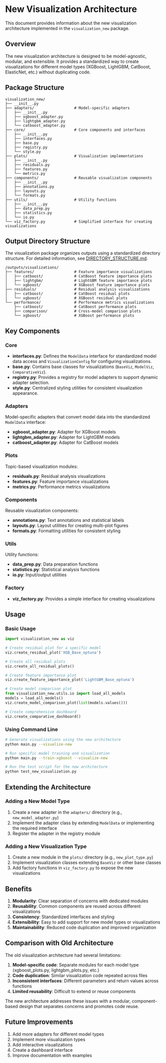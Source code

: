 # New Visualization Architecture

This document provides information about the new visualization architecture implemented in the `visualization_new` package.

## Overview

The new visualization architecture is designed to be model-agnostic, modular, and extensible. It provides a standardized way to create visualizations for different model types (XGBoost, LightGBM, CatBoost, ElasticNet, etc.) without duplicating code.

## Package Structure

```
visualization_new/
├── __init__.py
├── adapters/                  # Model-specific adapters
│   ├── __init__.py
│   ├── xgboost_adapter.py
│   ├── lightgbm_adapter.py
│   └── catboost_adapter.py
├── core/                      # Core components and interfaces
│   ├── __init__.py
│   ├── interfaces.py
│   ├── base.py
│   ├── registry.py
│   └── style.py
├── plots/                     # Visualization implementations
│   ├── __init__.py
│   ├── residuals.py
│   ├── features.py
│   └── metrics.py
├── components/                # Reusable visualization components
│   ├── __init__.py
│   ├── annotations.py
│   ├── layouts.py
│   └── formats.py
├── utils/                     # Utility functions
│   ├── __init__.py
│   ├── data_prep.py
│   ├── statistics.py
│   └── io.py
└── viz_factory.py             # Simplified interface for creating visualizations
```

## Output Directory Structure

The visualization package organizes outputs using a standardized directory structure. For detailed information, see [DIRECTORY_STRUCTURE.md](visualization_new/DIRECTORY_STRUCTURE.md).

```
/outputs/visualizations/
├── features/                  # Feature importance visualizations 
│   ├── catboost/              # CatBoost feature importance plots
│   ├── lightgbm/              # LightGBM feature importance plots
│   └── xgboost/               # XGBoost feature importance plots
├── residuals/                 # Residual analysis visualizations
│   ├── catboost/              # CatBoost residual plots
│   └── xgboost/               # XGBoost residual plots
└── performance/               # Performance metrics visualizations
    ├── catboost/              # CatBoost performance plots
    ├── comparison/            # Cross-model comparison plots
    └── xgboost/               # XGBoost performance plots
```

## Key Components

### Core

- **interfaces.py**: Defines the `ModelData` interface for standardized model data access and `VisualizationConfig` for configuring visualizations.
- **base.py**: Contains base classes for visualizations (`BaseViz`, `ModelViz`, `ComparativeViz`).
- **registry.py**: Provides a registry for model adapters to support dynamic adapter selection.
- **style.py**: Centralized styling utilities for consistent visualization appearance.

### Adapters

Model-specific adapters that convert model data into the standardized `ModelData` interface:

- **xgboost_adapter.py**: Adapter for XGBoost models
- **lightgbm_adapter.py**: Adapter for LightGBM models
- **catboost_adapter.py**: Adapter for CatBoost models

### Plots

Topic-based visualization modules:

- **residuals.py**: Residual analysis visualizations
- **features.py**: Feature importance visualizations
- **metrics.py**: Performance metrics visualizations

### Components

Reusable visualization components:

- **annotations.py**: Text annotations and statistical labels
- **layouts.py**: Layout utilities for creating multi-plot figures
- **formats.py**: Formatting utilities for consistent styling

### Utils

Utility functions:

- **data_prep.py**: Data preparation functions
- **statistics.py**: Statistical analysis functions
- **io.py**: Input/output utilities

### Factory

- **viz_factory.py**: Provides a simple interface for creating visualizations

## Usage

### Basic Usage

```python
import visualization_new as viz

# Create residual plot for a specific model
viz.create_residual_plot('XGB_Base_optuna')

# Create all residual plots
viz.create_all_residual_plots()

# Create feature importance plot
viz.create_feature_importance_plot('LightGBM_Base_optuna')

# Create model comparison plot
from visualization_new.utils.io import load_all_models
models = load_all_models()
viz.create_model_comparison_plot(list(models.values()))

# Create comprehensive dashboard
viz.create_comparative_dashboard()
```

### Using Command Line

```bash
# Generate visualizations using the new architecture
python main.py --visualize-new

# Run specific model training and visualization
python main.py --train-xgboost --visualize-new

# Run the test script for the new architecture
python test_new_visualization.py
```

## Extending the Architecture

### Adding a New Model Type

1. Create a new adapter in the `adapters/` directory (e.g., `new_model_adapter.py`)
2. Implement the adapter class by extending `ModelData` or implementing the required interface
3. Register the adapter in the registry module

### Adding a New Visualization Type

1. Create a new module in the `plots/` directory (e.g., `new_plot_type.py`)
2. Implement visualization classes extending `BaseViz` or other base classes
3. Add factory functions in `viz_factory.py` to expose the new visualizations

## Benefits

1. **Modularity**: Clear separation of concerns with dedicated modules
2. **Reusability**: Common components are reused across different visualizations
3. **Consistency**: Standardized interfaces and styling
4. **Extensibility**: Easy to add support for new model types or visualizations
5. **Maintainability**: Reduced code duplication and improved organization

## Comparison with Old Architecture

The old visualization architecture had several limitations:

1. **Model-specific code**: Separate modules for each model type (xgboost_plots.py, lightgbm_plots.py, etc.)
2. **Code duplication**: Similar visualization code repeated across files
3. **Inconsistent interfaces**: Different parameters and return values across functions
4. **Limited reusability**: Difficult to extend or reuse components

The new architecture addresses these issues with a modular, component-based design that separates concerns and promotes code reuse.

## Future Improvements

1. Add more adapters for different model types
2. Implement more visualization types
3. Add interactive visualizations
4. Create a dashboard interface
5. Improve documentation with examples